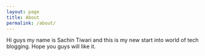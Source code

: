 ```yaml
---
layout: page
title: About
permalink: /about/
---
```


Hi guys my name is Sachin Tiwari and this is my new start into world of tech blogging.
Hope you guys will like it.
